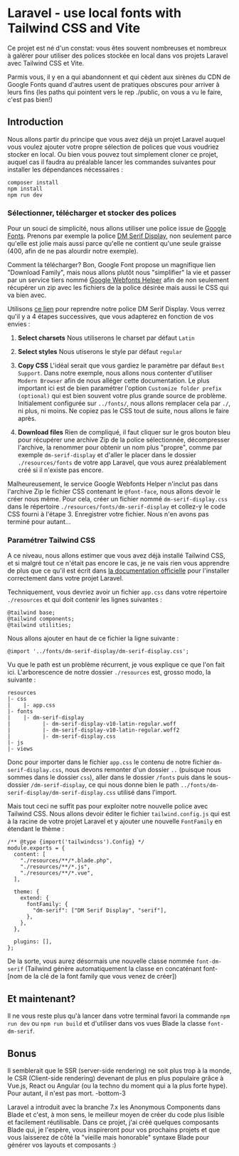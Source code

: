 # Laravel - use local fonts with Tailwind CSS and Vite

Ce projet est né d'un constat: vous êtes souvent nombreuses et nombreux à galérer pour utiliser des polices stockée en local dans vos projets Laravel avec Tailwind CSS et Vite. 

Parmis vous, il y en a qui abandonnent et qui cèdent aux sirènes du CDN de Google Fonts quand d'autres usent de pratiques obscures pour arriver à leurs fins (les paths qui pointent vers le rep ./public, on vous a vu le faire, c'est pas bien!)

## Introduction

Nous allons partir du principe que vous avez déjà un projet Laravel auquel vous voulez ajouter votre propre sélection de polices que vous voudriez stocker en local. Ou bien vous pouvez tout simplement cloner ce projet, auquel cas il faudra au préalable lancer les commandes suivantes pour installer les dépendances nécessaires :

````
composer install
npm install
npm run dev
````

### Sélectionner, télécharger et stocker des polices

Pour un souci de simplicité, nous allons utiliser une police issue de [Google Fonts](https://fonts.google.com/). Prenons par exemple la police [DM Serif Display](https://fonts.google.com/specimen/DM+Serif+Display?query=dm), non seulement parce qu'elle est jolie mais aussi parce qu'elle ne contient qu'une seule graisse (400, afin de ne pas alourdir notre exemple).

Comment la télécharger? Bon, Google Font propose un magnifique lien "Download Family", mais nous allons plutôt nous "simplifier" la vie et passer par un service tiers nommé [Google Webfonts Helper](https://google-webfonts-helper.herokuapp.com/fonts) afin de non seulement récupérer un zip avec les fichiers de la police désirée mais aussi le CSS qui va bien avec. 

Utilisons [ce lien](https://google-webfonts-helper.herokuapp.com/fonts/dm-serif-display?subsets=latin) pour reprendre notre police DM Serif Display. Vous verrez qu'il y a 4 étapes successives, que vous adapterez en fonction de vos envies :

1. **Select charsets**
Nous utiliserons le charset par défaut `Latin`

2. **Select styles**
Nous utiserons le style par défaut `regular`

3. **Copy CSS**
L'idéal serait que vous gardiez le paramètre par défaut `Best Support`. Dans notre exemple, nous allons nous contenter d'utiliser `Modern Browser` afin de nous alléger cette documentation. Le plus important ici est de bien paramétrer l'option `Customize folder prefix (optional)` qui est bien souvent votre plus grande source de problème. Initialement configurée sur `../fonts/`, nous allons remplacer cela par `./`, ni plus, ni moins. Ne copiez pas le CSS tout de suite, nous allons le faire après.

4. **Download files**
Rien de compliqué, il faut cliquer sur le gros bouton bleu pour récupérer une archive Zip de la police sélectionnée, décompresser l'archive, la renommer pour obtenir un nom plus "propre", comme par exemple `dm-serif-display` et d'aller le placer dans le dossier `./resources/fonts` de votre app Laravel, que vous aurez préalablement créé si il n'existe pas encore.

Malheureusement, le service Google Webfonts Helper n'inclut pas dans l'archive Zip le fichier CSS contenant le `@font-face`, nous allons devoir le créer nous même. Pour cela, créer un fichier nommé `dm-serif-display.css` dans le répertoire `./resources/fonts/dm-serif-display` et collez-y le code CSS fourni à l'étape 3. Enregistrer votre fichier. Nous n'en avons pas terminé pour autant...

### Paramétrer Tailwind CSS

A ce niveau, nous allons estimer que vous avez déjà installé Tailwind CSS, et si malgré tout ce n'était pas encore le cas, je ne vais rien vous apprendre de plus que ce qu'il est écrit dans [la documentation officielle](https://tailwindcss.com/docs/guides/laravel) pour l'installer correctement dans votre projet Laravel.  

Techniquement, vous devriez avoir un fichier `app.css` dans votre répertoire `./resources` et qui doit contenir les lignes suivantes : 

````
@tailwind base;
@tailwind components;
@tailwind utilities;
````

Nous allons ajouter en haut de ce fichier la ligne suivante : 

````
@import '../fonts/dm-serif-display/dm-serif-display.css';
````

Vu que le path est un problème récurrent, je vous explique ce que l'on fait ici. L'arborescence de notre dossier `./resources` est, grosso modo, la suivante :

````
resources
|- css
|    |- app.css
|- fonts
|    |- dm-serif-display
|          |- dm-serif-display-v10-latin-regular.woff
|          |- dm-serif-display-v10-latin-regular.woff2
|          |- dm-serif-display.css
|- js
|- views
````

Donc pour importer dans le fichier `app.css` le contenu de notre fichier `dm-serif-display.css`, nous devons remonter d'un dossier `..` (puisque nous sommes dans le dossier `css`), aller dans le dossier `/fonts` puis dans le sous-dossier `/dm-serif-display`, ce qui nous donne bien le path `../fonts/dm-serif-display/dm-serif-display.css` utilisé dans l'import.

Mais tout ceci ne suffit pas pour exploiter notre nouvelle police avec Tailwind CSS. Nous allons devoir éditer le fichier `tailwind.config.js` qui est à la racine de votre projet Laravel et y ajouter une nouvelle `FontFamily` en étendant le thème : 

````
/** @type {import('tailwindcss').Config} */
module.exports = {
  content: [
    "./resources/**/*.blade.php",
    "./resources/**/*.js",
    "./resources/**/*.vue",
  ],

  theme: {
    extend: {
      fontFamily: {
        "dm-serif": ["DM Serif Display", "serif"],
      },
    },
  },

  plugins: [],
};
````

De la sorte, vous aurez désormais une nouvelle classe nommée `font-dm-serif` (Tailwind génère automatiquement la classe en concaténant font-[nom de la clé de la font family que vous venez de créer])

## Et maintenant? 

Il ne vous reste plus qu'à lancer dans votre terminal favori la commande `npm run dev` ou `npm run build` et d'utiliser dans vos vues Blade la classe `font-dm-serif`. 

## Bonus

Il semblerait que le SSR (server-side rendering) ne soit plus trop à la monde, le CSR (Client-side rendering) devenant de plus en plus populaire grâce à Vue.js, React ou Angular (ou la techno du moment qui a la plus forte hype). Pour autant, il n'est pas mort. -bottom-3

Laravel a introduit avec la branche 7.x les Anonymous Components dans Blade et c'est, à mon sens, le meilleur moyen de créer du code plus lisible et facilement réutilisable. Dans ce projet, j'ai créé quelques composants Blade qui, je l'espère, vous inspireront pour vos prochains projets et que vous laisserez de côté la "vieille mais honorable" syntaxe Blade pour générer vos layouts et composants :)
